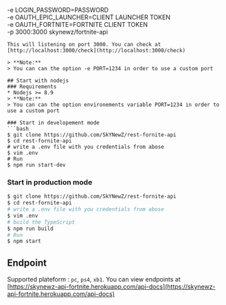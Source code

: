   -e LOGIN_PASSWORD=PASSWORD \
  -e OAUTH_EPIC_LAUNCHER=CLIENT LAUNCHER TOKEN \
  -e OAUTH_FORTNITE=FORTNITE CLIENT TOKEN \
  -p 3000:3000
  skynewz/fortnite-api
```
This will listening on port 3000. You can check at [http://localhost:3000/check](http://localhost:3000/check)
 
> **Note:**
> You can can the option -e PORT=1234 in order to use a custom port
 
## Start with nodejs
### Requirements
* Nodejs >= 8.9
> **Note:**
> You can can the option environements variable PORT=1234 in order to use a custom port
 
### Start in developement mode
```bash
$ git clone https://github.com/SkYNewZ/rest-fornite-api
$ cd rest-fornite-api
# write a .env file with you credentials from abose
$ vim .env
# Run
$ npm run start-dev
```
 
### Start in production mode
```bash
$ git clone https://github.com/SkYNewZ/rest-fornite-api
$ cd rest-fornite-api
# write a .env file with you credentials from abose
$ vim .env
# build the TypeScript
$ npm run build
# Run
$ npm start
```
 
## Endpoint
Supported plateform : `pc`, `ps4`, `xb1`.
You can view endpoints at [https://skynewz-api-fortnite.herokuapp.com/api-docs](https://skynewz-api-fortnite.herokuapp.com/api-docs)